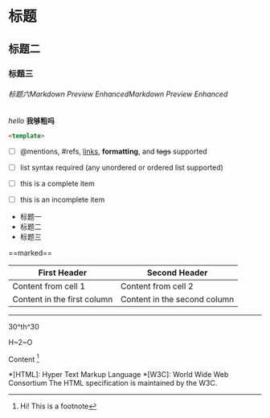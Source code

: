 # 标题
## 标题二
### 标题三
###### 标题六Markdown Preview EnhancedMarkdown Preview Enhanced
*hello*
**我够粗吗**

```html {.line-numbers} {highlight=10}
<template>
```

- [ ] @mentions, #refs, [links](), **formatting**, and <del>tags</del> supported
- [ ] list syntax required (any unordered or ordered list supported)
- [ ] this is a complete item
- [ ] this is an incomplete item


* 标题一
* 标题二
* 标题三

==marked==

First Header | Second Header
------------ | -------------
Content from cell 1 | Content from cell 2
Content in the first column | Content in the second column

***
30^th^30

H~2~O

Content [^1]
[^1]: Hi! This is a footnote


*[HTML]: Hyper Text Markup Language
*[W3C]:  World Wide Web Consortium
The HTML specification
is maintained by the W3C.

